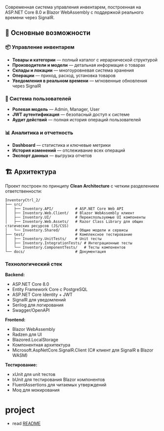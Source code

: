 Современная система управления инвентарем, построенная на ASP.NET Core 8.0 и Blazor WebAssembly с поддержкой реального времени через SignalR.

## 🚀 Основные возможности

### 📦 Управление инвентарем
- **Товары и категории** — полный каталог с иерархической структурой
- **Производители и модели** — детальная информация о товарах
- **Склады и локации** — многоуровневая система хранения
- **Операции** — приход, расход, установка товаров
- **Уведомления в реальном времени** — мгновенные обновления через SignalR

### 👥 Система пользователей
- **Ролевая модель** — Admin, Manager, User
- **JWT аутентификация** — безопасный доступ к системе
- **Аудит действий** — полная история операций пользователей

### 📊 Аналитика и отчетность
- **Dashboard** — статистика и ключевые метрики
- **История изменений** — отслеживание всех операций
- **Экспорт данных** — выгрузка отчетов

## 🏗 Архитектура

Проект построен по принципу **Clean Architecture** с четким разделением ответственности:

```
InventoryCtrl_2/
├── src/
│   ├── Inventory.API/          # ASP.NET Core Web API
│   ├── Inventory.Web.Client/   # Blazor WebAssembly клиент
│   ├── Inventory.UI/           # Переиспользуемые UI компоненты
│   ├── Inventory.Web.Assets/   # Razor Class Library для общих статических ресурсов (JS/CSS)
│   └── Inventory.Shared/       # Общие модели и сервисы
├── test/                       # Комплексное тестирование
│   ├── Inventory.UnitTests/    # Unit тесты
│   ├── Inventory.IntegrationTests/ # Интеграционные тесты
│   └── Inventory.ComponentTests/   # Тесты компонентов
└── docs/                       # Документация
```

### Технологический стек

**Backend:**
- ASP.NET Core 8.0
- Entity Framework Core с PostgreSQL
- ASP.NET Core Identity + JWT
- SignalR для уведомлений
- Serilog для логирования
- Swagger/OpenAPI

**Frontend:**
- Blazor WebAssembly
- Radzen для UI
- Blazored.LocalStorage
- Компонентная архитектура
- Microsoft.AspNetCore.SignalR.Client (C# клиент для SignalR в Blazor WASM)

**Тестирование:**
- xUnit для unit тестов
- bUnit для тестирования Blazor компонентов
- FluentAssertions для читаемых утверждений
- Moq для мокирования

# project
- read [README](./README.md)